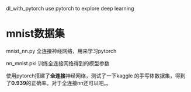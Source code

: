  dl_with_pytorch
use pytorch to explore deep learning


# mnist数据集
mnist_nn.py  全连接神经网络，用来学习pytorch

nn_mnist.pkl 训练全连接网络得到的模型参数

使用pytorch搭建了**全连接**神经网络，测试了一下kaggle 的手写体数据集，得到了**0.939**的正确率。对于全连接nn还可以吧。。


